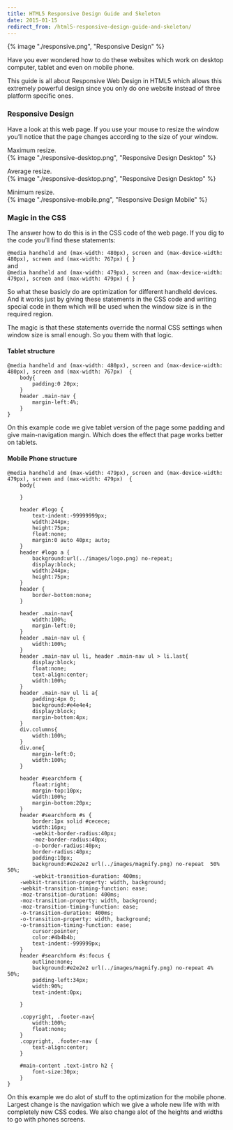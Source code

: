 ```yaml
---
title: HTML5 Responsive Design Guide and Skeleton
date: 2015-01-15
redirect_from: /html5-responsive-design-guide-and-skeleton/
---
```


{% image "./responsive.png", "Responsive Design" %}

Have you ever wondered how to do these websites which work on desktop computer, tablet and even on mobile phone.

This guide is all about Responsive Web Design in HTML5 which allows this extremely powerful design since you only do one website instead of three platform specific ones.  

### Responsive Design

Have a look at this web page. If you use your mouse to resize the window you’ll notice that the page changes according to the size of your window.

Maximum resize.  
{% image "./responsive-desktop.png", "Responsive Design Desktop" %}

Average resize.  
{% image "./responsive-desktop.png", "Responsive Design Desktop" %}

Minimum resize.  
{% image "./responsive-mobile.png", "Responsive Design Mobile" %}

### Magic in the CSS

The answer how to do this is in the CSS code of the web page. If you dig to the code you’ll find these statements:

`@media handheld and (max-width: 480px), screen and (max-device-width: 480px), screen and (max-width: 767px) { }`  
and  
`@media handheld and (max-width: 479px), screen and (max-device-width: 479px), screen and (max-width: 479px) { }`

So what these basicly do are optimization for different handheld devices. And it works just by giving these statements in the CSS code and writing special code in them which will be used when the window size is in the required region.

The magic is that these statements override the normal CSS settings when window size is small enough. So you them with that logic.

#### Tablet structure

```
@media handheld and (max-width: 480px), screen and (max-device-width: 480px), screen and (max-width: 767px)  {
	body{
		padding:0 20px;
	}
	header .main-nav {
		margin-left:4%;
	}
}
```

On this example code we give tablet version of the page some padding and give main-navigation margin. Which does the effect that page works better on tablets.

#### Mobile Phone structure

```
@media handheld and (max-width: 479px), screen and (max-device-width: 479px), screen and (max-width: 479px)  {
	body{
	
	}
 
	header #logo {
		text-indent:-99999999px;
		width:244px;
		height:75px;
		float:none;
		margin:0 auto 40px; auto;
	}
	header #logo a {
		background:url(../images/logo.png) no-repeat;
		display:block;
		width:244px;
		height:75px;
	}
	header {
		border-bottom:none;
	}
 
	header .main-nav{
		width:100%;
		margin-left:0;
	}
	header .main-nav ul {
		width:100%;
	}
	header .main-nav ul li, header .main-nav ul > li.last{
		display:block;
		float:none;
		text-align:center;
		width:100%;
	}
	header .main-nav ul li a{
		padding:4px 0;
		background:#e4e4e4;
		display:block;
		margin-bottom:4px;
	}
	div.columns{
		width:100%;
	}
	div.one{
		margin-left:0;
		width:100%;
	}
 
	header #searchform {
		float:right;
		margin-top:10px;
		width:100%;
		margin-bottom:20px;
	} 
	header #searchform #s {
		border:1px solid #cecece;
		width:16px;
		-webkit-border-radius:40px;
		-moz-border-radius:40px;
		-o-border-radius:40px;
		border-radius:40px;
		padding:10px;
		background:#e2e2e2 url(../images/magnify.png) no-repeat  50% 50%;
		-webkit-transition-duration: 400ms; 
    -webkit-transition-property: width, background; 
    -webkit-transition-timing-function: ease; 
    -moz-transition-duration: 400ms; 
    -moz-transition-property: width, background;	
    -moz-transition-timing-function: ease; 
    -o-transition-duration: 400ms; 
    -o-transition-property: width, background; 
    -o-transition-timing-function: ease;
		cursor:pointer;
		color:#4b4b4b;
		text-indent:-999999px;
	}
	header #searchform #s:focus {
		outline:none;
		background:#e2e2e2 url(../images/magnify.png) no-repeat 4% 50%;
		padding-left:34px;
		width:90%;
		text-indent:0px;
		
	}
 
	.copyright, .footer-nav{
		width:100%;
		float:none;
	}
	.copyright,	.footer-nav {
		text-align:center;
	}
 
	#main-content .text-intro h2 {
		font-size:30px;
	}
}
```

On this example we do alot of stuff to the optimization for the mobile phone. Largest change is the navigation which we give a whole new life with with completely new CSS codes. We also change alot of the heights and widths to go with phones screens.
